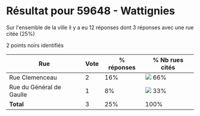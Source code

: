 # Résultat pour 59648 - Wattignies

Sur l'ensemble de la ville il y a eu 12 réponses dont 3 réponses avec une rue citée (25%)

2 points noirs identifiés

| Rue | Vote | % réponses | % Nb rues cités|
|-----|------|------------|----------------|
| Rue Clemenceau | 2 | 16% | <img src="../../img/bar_66.gif" />&nbsp;66%|
| Rue du Général de Gaulle | 1 | 8% | <img src="../../img/bar_33.gif" />&nbsp;33%|
| **Total** | 3 | 25% | 100%|
